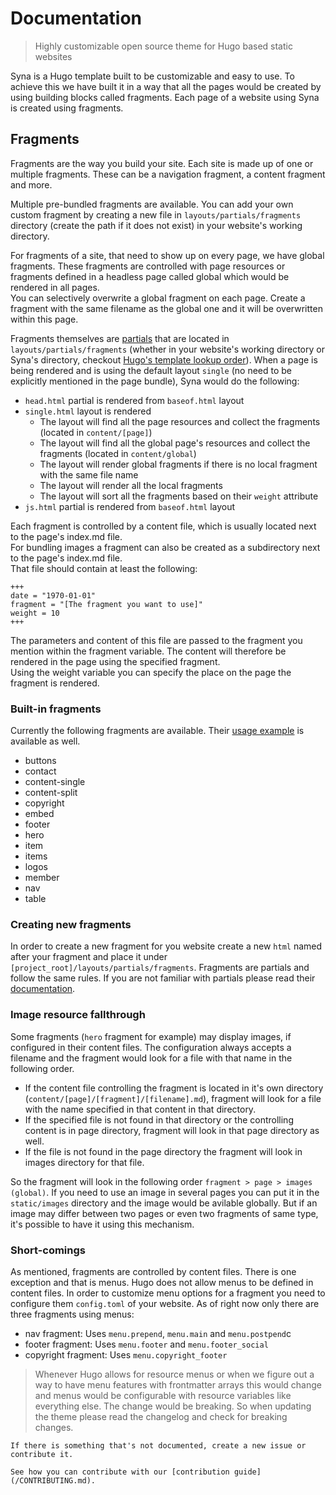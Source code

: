 <!--
Copyright 2017 - The Syna Theme Authors

This work is licensed under a Creative Commons Attribution-ShareAlike 4.0 International License;
you may not use this file except in compliance with the License.
You may obtain a copy of the License at
    https://creativecommons.org/licenses/by-sa/4.0/legalcode
Unless required by applicable law or agreed to in writing, documentation
distributed under the License is distributed on an "AS IS" BASIS,
WITHOUT WARRANTIES OR CONDITIONS OF ANY KIND, either express or implied.
See the License for the specific language governing permissions and
limitations under the License.
-->

# Documentation

> Highly customizable open source theme for Hugo based static websites

Syna is a Hugo template built to be customizable and easy to use. To achieve this we have built it in a way that all the pages would be created by using building blocks
called fragments. Each page of a website using Syna is created using fragments.

## Fragments

Fragments are the way you build your site. Each site is made up of one or multiple fragments. These can be a navigation fragment, a content fragment and more.

Multiple pre-bundled fragments are available. You can add your own custom fragment by creating a new file in `layouts/partials/fragments` directory (create the path if it does not exist) in your website's working directory.

For fragments of a site, that need to show up on every page, we have global fragments. These fragments are controlled with page resources or fragments defined in a headless page called global which would be rendered in all pages.  
You can selectively overwrite a global fragment on each page. Create a fragment with the same filename as the global one and it will be overwritten within this page.

Fragments themselves are [partials](https://gohugo.io/templates/partials/) that are located in `layouts/partials/fragments` (whether in your website's working directory or Syna's directory, checkout [Hugo's template lookup order](https://gohugo.io/templates/lookup-order/)). When a page is being rendered and is using the default layout `single` (no need to be explicitly mentioned in the page bundle), Syna would do the following:

- `head.html` partial is rendered from `baseof.html` layout
- `single.html` layout is rendered
  - The layout will find all the page resources and collect the fragments (located in `content/[page]`)
  - The layout will find all the global page's resources and collect the fragments (located in `content/global`)
  - The layout will render global fragments if there is no local fragment with the same file name
  - The layout will render all the local fragments
  - The layout will sort all the fragments based on their `weight` attribute
- `js.html` partial is rendered from `baseof.html` layout

Each fragment is controlled by a content file, which is usually located next to the page's index.md file.  
For bundling images a fragment can also be created as a subdirectory next to the page's index.md file.  
That file should contain at least the following:

```
+++
date = "1970-01-01"
fragment = "[The fragment you want to use]"
weight = 10
+++
```

The parameters and content of this file are passed to the fragment you mention within the fragment variable. The content will therefore be rendered in the page using the specified fragment.  
Using the weight variable you can specify the place on the page the fragment is rendered.

### Built-in fragments

Currently the following fragments are available. Their [usage example](https://github.com/okkur/syna/tree/master/exampleSite/content/index) is available as well.

- buttons
- contact
- content-single
- content-split
- copyright
- embed
- footer
- hero
- item
- items
- logos
- member
- nav
- table

### Creating new fragments

In order to create a new fragment for you website create a new `html` named after your fragment and place it under `[project_root]/layouts/partials/fragments`. Fragments are partials and follow the same rules. If you are not familiar with partials please read their [documentation](https://gohugo.io/templates/partials/).

### Image resource fallthrough

Some fragments (`hero` fragment for example) may display images, if configured in their content files. The configuration always accepts a filename and the fragment would look for a file with that name in the following order.

- If the content file controlling the fragment is located in it's own directory (`content/[page]/[fragment]/[filename].md`), fragment will look for a file with the name specified in that content in that directory.
- If the specified file is not found in that directory or the controlling content is in page directory, fragment will look in that page directory as well.
- If the file is not found in the page directory the fragment will look in images directory for that file.

So the fragment will look in the following order `fragment > page > images (global)`. If you need to use an image in several pages you can put it in the `static/images` directory and the image would be avilable globally. But if an image may differ between two pages or even two fragments of same type, it's possible to have it using this mechanism.

### Short-comings

As mentioned, fragments are controlled by content files. There is one exception and that is menus. Hugo does not allow menus to be defined in content files. In order to customize menu options for a fragment you need to configure them `config.toml` of your website. As of right now only there are three fragments using menus:

- nav fragment: Uses `menu.prepend`, `menu.main` and `menu.postpend`c
- footer fragment: Uses `menu.footer` and `menu.footer_social`
- copyright fragment: Uses `menu.copyright_footer`

> Whenever Hugo allows for resource menus or when we figure out a way to have menu features with frontmatter arrays this would change and menus would be configurable with resource variables like everything else. The change would be breaking. So when updating the theme please read the changelog and check for breaking changes.

```
If there is something that's not documented, create a new issue or contribute it.

See how you can contribute with our [contribution guide](/CONTRIBUTING.md).
```
